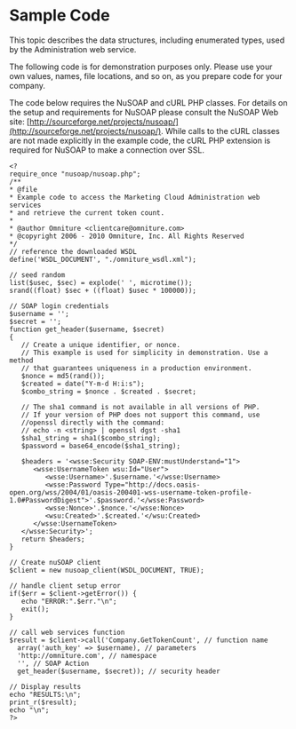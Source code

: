 # Sample Code

This topic describes the data structures, including enumerated types, used by the Administration web service.

The following code is for demonstration purposes only. Please use your own values, names, file locations, and so on, as you prepare code for your company.

The code below requires the NuSOAP and cURL PHP classes. For details on the setup and requirements for NuSOAP please consult the NuSOAP Web site: [http://sourceforge.net/projects/nusoap/](http://sourceforge.net/projects/nusoap/). While calls to the cURL classes are not made explicitly in the example code, the cURL PHP extension is required for NuSOAP to make a connection over SSL.

```
<?
require_once "nusoap/nusoap.php";
/**
* @file
* Example code to access the Marketing Cloud Administration web services
* and retrieve the current token count.
*
* @author Omniture <clientcare@omniture.com>
* @copyright 2006 - 2010 Omniture, Inc. All Rights Reserved
*/
// reference the downloaded WSDL
define('WSDL_DOCUMENT', "./omniture_wsdl.xml");

// seed random
list($usec, $sec) = explode(' ', microtime());
srand((float) $sec + ((float) $usec * 100000));

// SOAP login credentials
$username = '';
$secret = '';
function get_header($username, $secret)
{
   // Create a unique identifier, or nonce.
   // This example is used for simplicity in demonstration. Use a method
   // that guarantees uniqueness in a production environment.
   $nonce = md5(rand());
   $created = date("Y-m-d H:i:s");
   $combo_string = $nonce . $created . $secret;

   // The sha1 command is not available in all versions of PHP.
   // If your version of PHP does not support this command, use
   //openssl directly with the command:
   // echo -n <string> | openssl dgst -sha1
   $sha1_string = sha1($combo_string);
   $password = base64_encode($sha1_string);
   
   $headers = '<wsse:Security SOAP-ENV:mustUnderstand="1">
      <wsse:UsernameToken wsu:Id="User">
         <wsse:Username>'.$username.'</wsse:Username>
         <wsse:Password Type="http://docs.oasis-open.org/wss/2004/01/oasis-200401-wss-username-token-profile-1.0#PasswordDigest">'.$password.'</wsse:Password>
         <wsse:Nonce>'.$nonce.'</wsse:Nonce>
         <wsu:Created>'.$created.'</wsu:Created>
      </wsse:UsernameToken>
   </wsse:Security>';
   return $headers;
}

// Create nuSOAP client
$client = new nusoap_client(WSDL_DOCUMENT, TRUE);

// handle client setup error
if($err = $client->getError()) {
   echo "ERROR:".$err."\n";
   exit();
}

// call web services function
$result = $client->call('Company.GetTokenCount', // function name
  array('auth_key' => $username), // parameters
  'http://omniture.com', // namespace
  '', // SOAP Action
  get_header($username, $secret)); // security header

// Display results
echo "RESULTS:\n";
print_r($result);
echo "\n";
?>
```

